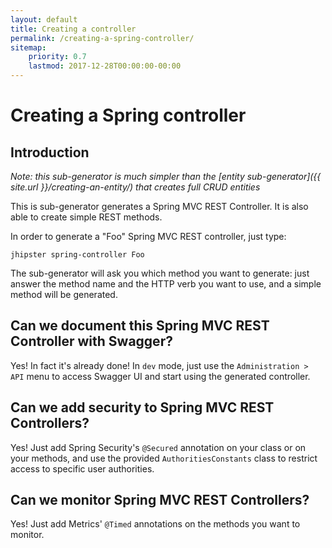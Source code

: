 ```yaml
---
layout: default
title: Creating a controller
permalink: /creating-a-spring-controller/
sitemap:
    priority: 0.7
    lastmod: 2017-12-28T00:00:00-00:00
---
```


# <i class="fa fa-bolt"></i> Creating a Spring controller

## Introduction

_Note: this sub-generator is much simpler than the [entity sub-generator]({{ site.url }}/creating-an-entity/) that creates full CRUD entities_

This is sub-generator generates a Spring MVC REST Controller. It is also able to create simple REST methods.

In order to generate a "Foo" Spring MVC REST controller, just type:

`jhipster spring-controller Foo`

The sub-generator will ask you which method you want to generate: just answer the method name and the HTTP verb you want to use, and a simple method will be generated.

## Can we document this Spring MVC REST Controller with Swagger?

Yes! In fact it's already done! In `dev` mode, just use the `Administration > API` menu to access Swagger UI and start using the generated controller.

## Can we add security to Spring MVC REST Controllers?

Yes! Just add Spring Security's `@Secured` annotation on your class or on your methods, and use the provided `AuthoritiesConstants` class to restrict access to specific user authorities.

## Can we monitor Spring MVC REST Controllers?

Yes! Just add Metrics' `@Timed` annotations on the methods you want to monitor.
